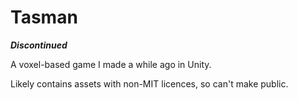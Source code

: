 # Tasman
 ***Discontinued***
 
 A voxel-based game I made a while ago in Unity.
 
 Likely contains assets with non-MIT licences, so can't make public.
